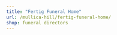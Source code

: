 ```yaml
---
title: "Fertig Funeral Home"
url: /mullica-hill/fertig-funeral-home/
shop: funeral directors
---
```

